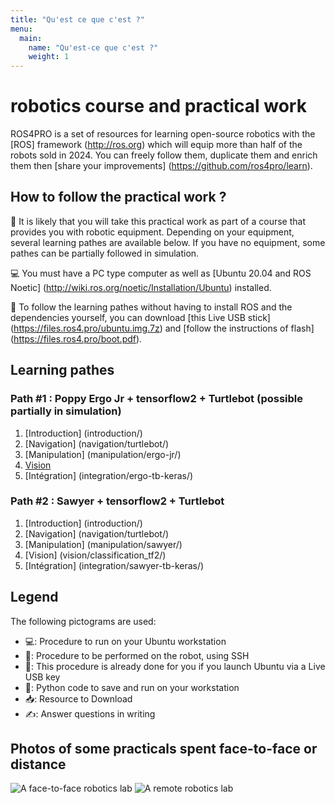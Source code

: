 ```yaml
---
title: "Qu'est ce que c'est ?"
menu:
  main:
    name: "Qu'est-ce que c'est ?"
    weight: 1
---
```


# robotics course and practical work

ROS4PRO is a set of resources for learning open-source robotics with the [ROS] framework (http://ros.org) which will equip more than half of the robots sold in 2024. You can freely follow them, duplicate them and enrich them then [share your improvements] (https://github.com/ros4pro/learn).

## How to follow the practical work ?

🤖 It is likely that you will take this practical work as part of a course that provides you with robotic equipment. Depending on your equipment, several learning pathes are available below. If you have no equipment, some pathes can be partially followed in simulation.

💻 You must have a PC type computer as well as [Ubuntu 20.04 and ROS Noetic] (http://wiki.ros.org/noetic/Installation/Ubuntu) installed.

📀 To follow the learning pathes without having to install ROS and the dependencies yourself, you can download [this Live USB stick] (https://files.ros4.pro/ubuntu.img.7z) and [follow the instructions of flash] (https://files.ros4.pro/boot.pdf).

## Learning pathes

### Path #1 : Poppy Ergo Jr + tensorflow2 + Turtlebot (possible partially in simulation)
1. [Introduction]  (introduction/)
2. [Navigation] (navigation/turtlebot/)
3. [Manipulation] (manipulation/ergo-jr/)
4. [Vision](vision/classification_tf2/)
5. [Intégration] (integration/ergo-tb-keras/)

### Path #2 : Sawyer + tensorflow2 + Turtlebot
1. [Introduction] (introduction/)
2. [Navigation] (navigation/turtlebot/)
3. [Manipulation] (manipulation/sawyer/)
4. [Vision] (vision/classification_tf2/)
5. [Intégration] (integration/sawyer-tb-keras/)

## Legend
The following pictograms are used:

* 💻: Procedure to run on your Ubuntu workstation
* 🤖: Procedure to be performed on the robot, using SSH
* 📀: This procedure is already done for you if you launch Ubuntu via a Live USB key
* 🐍: Python code to save and run on your workstation
* 📥: Resource to Download
* ✍: Answer questions in writing

## Photos of some practicals spent face-to-face or distance
![A face-to-face robotics lab](https://pbs.twimg.com/media/EN16larWkAAJRdG?format=jpg&name=large)
![A remote robotics lab](https://pbs.twimg.com/media/EahDWHCXgAE0zFm?format=jpg&name=large) 
